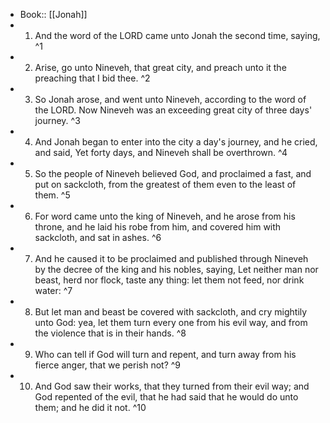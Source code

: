 - Book:: [[Jonah]]
- 1. And the word of the LORD came unto Jonah the second time, saying, ^1
- 2. Arise, go unto Nineveh, that great city, and preach unto it the preaching that I bid thee. ^2
- 3. So Jonah arose, and went unto Nineveh, according to the word of the LORD. Now Nineveh was an exceeding great city of three days' journey. ^3
- 4. And Jonah began to enter into the city a day's journey, and he cried, and said, Yet forty days, and Nineveh shall be overthrown. ^4
- 5. So the people of Nineveh believed God, and proclaimed a fast, and put on sackcloth, from the greatest of them even to the least of them. ^5
- 6. For word came unto the king of Nineveh, and he arose from his throne, and he laid his robe from him, and covered him with sackcloth, and sat in ashes. ^6
- 7. And he caused it to be proclaimed and published through Nineveh by the decree of the king and his nobles, saying, Let neither man nor beast, herd nor flock, taste any thing: let them not feed, nor drink water: ^7
- 8. But let man and beast be covered with sackcloth, and cry mightily unto God: yea, let them turn every one from his evil way, and from the violence that is in their hands. ^8
- 9. Who can tell if God will turn and repent, and turn away from his fierce anger, that we perish not? ^9
- 10. And God saw their works, that they turned from their evil way; and God repented of the evil, that he had said that he would do unto them; and he did it not. ^10
